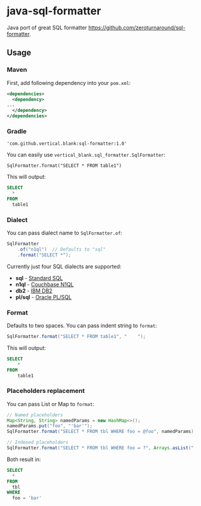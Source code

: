 # java-sql-formatter

Java port of great SQL formatter https://github.com/zeroturnaround/sql-formatter.

## Usage

### Maven

First, add following dependency into your `pom.xml`:

```xml
<dependencies>
  <dependency>
...
  </dependency>
</dependencies>
```

### Gradle

`'com.github.vertical.blank:sql-formatter:1.0'`


You can easily use `vertical_blank.sql_formatter.SqlFormatter`:

```
SqlFormatter.format("SELECT * FROM table1")
```

This will output:
```sql
SELECT
  *
FROM
  table1
```

### Dialect

You can pass dialect name to `SqlFormatter.of`:

```java
SqlFormatter
    .of("n1ql")  // Defaults to "sql"
    .format("SELECT *");
```

Currently just four SQL dialects are supported:

- **sql** - [Standard SQL](https://en.wikipedia.org/wiki/SQL:2011)
- **n1ql** - [Couchbase N1QL](http://www.couchbase.com/n1ql)
- **db2** - [IBM DB2](https://www.ibm.com/analytics/us/en/technology/db2/)
- **pl/sql** - [Oracle PL/SQL](http://www.oracle.com/technetwork/database/features/plsql/index.html)

### Format

Defaults to two spaces.
You can pass indent string to `format`:

```java
SqlFormatter.format("SELECT * FROM table1", "    ");
```

This will output:
```sql
SELECT
    *
FROM
    table1
```

### Placeholders replacement

You can pass List or Map to `format`:

```java
// Named placeholders
Map<String, String> namedParams = new HashMap<>();
namedParams.put("foo", "'bar'");
SqlFormatter.format("SELECT * FROM tbl WHERE foo = @foo", namedParams);

// Indexed placeholders
SqlFormatter.format("SELECT * FROM tbl WHERE foo = ?", Arrays.asList("'bar'"));
```

Both result in:

```sql
SELECT
  *
FROM
  tbl
WHERE
  foo = 'bar'
```

